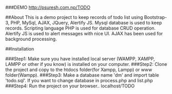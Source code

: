 ###DEMO
http://psuresh.com.np/TODO

##About
This is a demo project to keep records of todo list using Bootstrap-3, PHP, MySql, AJAX, JQuery, Alertify JS. Mysql database is used to keep records. Scripting language PHP is used for database CRUD operation. Alertify JS is used to alert messages with nice UI. AJAX has been used for background processing.

##Installation

###Step1:
Make sure you have installed local server (WAMPP, XAMPP, LAMPP or other if you know) is installed on your computer.
###Step2:
Clone the project and copy to the htdocs folder(for Xampp, Lampp) or www folder(Wampp). 
###Step3:
Make a database name 'dm' and import table 'todo.sql'. If you want to change database in process.php and list.php
###Step4:
Run the project on your browser.. localhost/TODO

